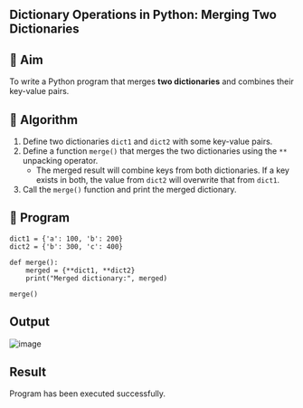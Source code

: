 ## Dictionary Operations in Python: Merging Two Dictionaries

## 🎯 Aim
To write a Python program that merges **two dictionaries** and combines their key-value pairs.

## 🧠 Algorithm
1. Define two dictionaries `dict1` and `dict2` with some key-value pairs.
2. Define a function `merge()` that merges the two dictionaries using the `**` unpacking operator.
   - The merged result will combine keys from both dictionaries. If a key exists in both, the value from `dict2` will overwrite that from `dict1`.
3. Call the `merge()` function and print the merged dictionary.

## 🧾 Program

```
dict1 = {'a': 100, 'b': 200}
dict2 = {'b': 300, 'c': 400}

def merge():
    merged = {**dict1, **dict2}
    print("Merged dictionary:", merged)

merge()

```
## Output
![image](https://github.com/user-attachments/assets/3425f03e-b520-4b05-a52e-2b04b6a2cc04)

## Result
Program has been executed successfully.
